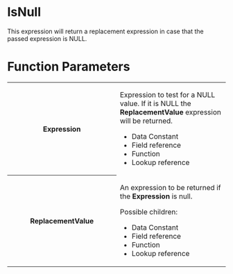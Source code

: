 # IsNull

This expression will return a replacement expression in case that the passed expression is NULL.

# Function Parameters

<table class="confluenceTable">
<colgroup>
<col style="width: 50%" />
<col style="width: 50%" />
</colgroup>
<tbody>
<tr class="odd">
<th class="confluenceTh"><p>Expression</p></th>
<td class="confluenceTd"><p>Expression to test for a NULL value. If it is NULL the <strong>ReplacementValue</strong> expression will be returned.</p>
<ul>
<li>Data Constant</li>
<li>Field reference</li>
<li>Function</li>
<li>Lookup reference</li>
</ul></td>
</tr>
<tr class="even">
<th class="confluenceTh"><p>ReplacementValue</p></th>
<td class="confluenceTd"><p>An expression to be returned if the <strong>Expression</strong> is null.</p>
<p>Possible children:</p>
<ul>
<li>Data Constant</li>
<li>Field reference</li>
<li>Function</li>
<li>Lookup reference</li>
</ul></td>
</tr>
</tbody>
</table>
